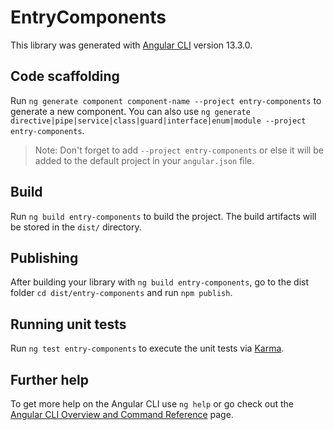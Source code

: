 # EntryComponents

This library was generated with [Angular CLI](https://github.com/angular/angular-cli) version 13.3.0.

## Code scaffolding

Run `ng generate component component-name --project entry-components` to generate a new component. You can also use `ng generate directive|pipe|service|class|guard|interface|enum|module --project entry-components`.
> Note: Don't forget to add `--project entry-components` or else it will be added to the default project in your `angular.json` file. 

## Build

Run `ng build entry-components` to build the project. The build artifacts will be stored in the `dist/` directory.

## Publishing

After building your library with `ng build entry-components`, go to the dist folder `cd dist/entry-components` and run `npm publish`.

## Running unit tests

Run `ng test entry-components` to execute the unit tests via [Karma](https://karma-runner.github.io).

## Further help

To get more help on the Angular CLI use `ng help` or go check out the [Angular CLI Overview and Command Reference](https://angular.io/cli) page.

